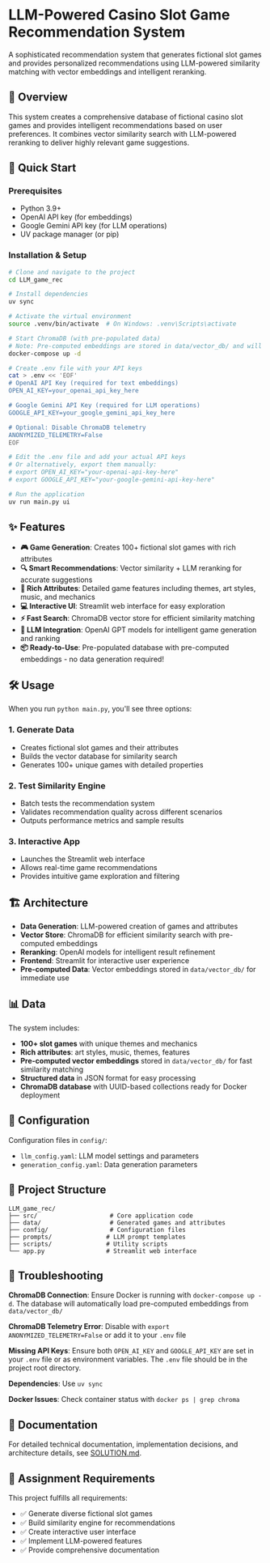 # LLM-Powered Casino Slot Game Recommendation System

A sophisticated recommendation system that generates fictional slot games and provides personalized recommendations using LLM-powered similarity matching with vector embeddings and intelligent reranking.

## 🎰 Overview

This system creates a comprehensive database of fictional casino slot games and provides intelligent recommendations based on user preferences. It combines vector similarity search with LLM-powered reranking to deliver highly relevant game suggestions.

## 🚀 Quick Start

### Prerequisites
- Python 3.9+
- OpenAI API key (for embeddings)
- Google Gemini API key (for LLM operations)
- UV package manager (or pip)

### Installation & Setup

```bash
# Clone and navigate to the project
cd LLM_game_rec

# Install dependencies
uv sync

# Activate the virtual environment
source .venv/bin/activate  # On Windows: .venv\Scripts\activate

# Start ChromaDB (with pre-populated data)
# Note: Pre-computed embeddings are stored in data/vector_db/ and will be automatically loaded
docker-compose up -d

# Create .env file with your API keys
cat > .env << 'EOF'
# OpenAI API Key (required for text embeddings)
OPEN_AI_KEY=your_openai_api_key_here

# Google Gemini API Key (required for LLM operations)
GOOGLE_API_KEY=your_google_gemini_api_key_here

# Optional: Disable ChromaDB telemetry
ANONYMIZED_TELEMETRY=False
EOF

# Edit the .env file and add your actual API keys
# Or alternatively, export them manually:
# export OPEN_AI_KEY="your-openai-api-key-here"
# export GOOGLE_API_KEY="your-google-gemini-api-key-here"

# Run the application
uv run main.py ui
```

## ✨ Features

- **🎮 Game Generation**: Creates 100+ fictional slot games with rich attributes
- **🔍 Smart Recommendations**: Vector similarity + LLM reranking for accurate suggestions
- **🎨 Rich Attributes**: Detailed game features including themes, art styles, music, and mechanics
- **💻 Interactive UI**: Streamlit web interface for easy exploration
- **⚡ Fast Search**: ChromaDB vector store for efficient similarity matching
- **🧠 LLM Integration**: OpenAI GPT models for intelligent game generation and ranking
- **📦 Ready-to-Use**: Pre-populated database with pre-computed embeddings - no data generation required!

## 🛠️ Usage

When you run `python main.py`, you'll see three options:

### 1. Generate Data
- Creates fictional slot games and their attributes
- Builds the vector database for similarity search
- Generates 100+ unique games with detailed properties

### 2. Test Similarity Engine
- Batch tests the recommendation system
- Validates recommendation quality across different scenarios
- Outputs performance metrics and sample results

### 3. Interactive App
- Launches the Streamlit web interface
- Allows real-time game recommendations
- Provides intuitive game exploration and filtering

## 🏗️ Architecture

- **Data Generation**: LLM-powered creation of games and attributes
- **Vector Store**: ChromaDB for efficient similarity search with pre-computed embeddings
- **Reranking**: OpenAI models for intelligent result refinement
- **Frontend**: Streamlit for interactive user experience
- **Pre-computed Data**: Vector embeddings stored in `data/vector_db/` for immediate use

## 📊 Data

The system includes:
- **100+ slot games** with unique themes and mechanics
- **Rich attributes**: art styles, music, themes, features
- **Pre-computed vector embeddings** stored in `data/vector_db/` for fast similarity matching
- **Structured data** in JSON format for easy processing
- **ChromaDB database** with UUID-based collections ready for Docker deployment

## 🔧 Configuration

Configuration files in `config/`:
- `llm_config.yaml`: LLM model settings and parameters
- `generation_config.yaml`: Data generation parameters

## 📁 Project Structure

```
LLM_game_rec/
├── src/                    # Core application code
├── data/                   # Generated games and attributes
├── config/                 # Configuration files
├── prompts/               # LLM prompt templates
├── scripts/               # Utility scripts
└── app.py                 # Streamlit web interface
```

## 🚨 Troubleshooting

**ChromaDB Connection**: Ensure Docker is running with `docker-compose up -d`. The database will automatically load pre-computed embeddings from `data/vector_db/`

**ChromaDB Telemetry Error**: Disable with `export ANONYMIZED_TELEMETRY=False` or add it to your `.env` file

**Missing API Keys**: Ensure both `OPEN_AI_KEY` and `GOOGLE_API_KEY` are set in your `.env` file or as environment variables. The `.env` file should be in the project root directory.

**Dependencies**: Use `uv sync`

**Docker Issues**: Check container status with `docker ps | grep chroma`

## 📖 Documentation

For detailed technical documentation, implementation decisions, and architecture details, see [SOLUTION.md](SOLUTION.md).

## 🎯 Assignment Requirements

This project fulfills all requirements:
- ✅ Generate diverse fictional slot games
- ✅ Build similarity engine for recommendations  
- ✅ Create interactive user interface
- ✅ Implement LLM-powered features
- ✅ Provide comprehensive documentation
